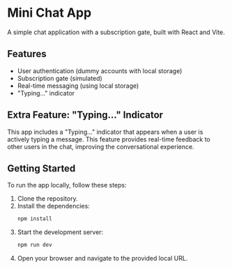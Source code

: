 # Mini Chat App

A simple chat application with a subscription gate, built with React and Vite.

## Features

*   User authentication (dummy accounts with local storage)
*   Subscription gate (simulated)
*   Real-time messaging (using local storage)
*   "Typing..." indicator

## Extra Feature: "Typing..." Indicator

This app includes a "Typing..." indicator that appears when a user is actively typing a message. This feature provides real-time feedback to other users in the chat, improving the conversational experience.

## Getting Started

To run the app locally, follow these steps:

1.  Clone the repository.
2.  Install the dependencies:
    ```bash
    npm install
    ```
3.  Start the development server:
    ```bash
    npm run dev
    ```
4.  Open your browser and navigate to the provided local URL.